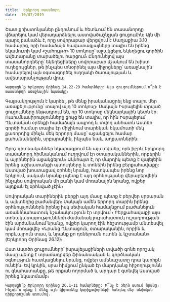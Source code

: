 ```yaml
---
title:  Երկրորդ տասանորդ
date:  10/07/2019
---
```


Շատ քրիստոնյաներ ընդունում և հետևում են տասանորդը վճարելու կամ վերադարձնելու աստվածաշնչյան ցուցումին։ Այն մի պարզ բանաձև է, որը սովորաբար վերցվում է Մաղաքիա 3.10 համարից, որի համաձայն հավատացյալները տալիս են իրենց եկամուտի կամ «շահույթի» 10 տոկոսը՝ աջակցելու եկեղեցու գործին Ավետարանը տարածելու հարցում։ Ընդունելով այս տասանորդները՝ եկեղեցիները սովորաբար մշակում են խիստ ուղեցույցներ, թե ինչպես տնօրինել այս միջոցները՝ առաջնային համարելով այն օգտագործել ուղղակի ծառայության և ավետարանչության վրա։

`Կարդացե՛ք Երկրորդ Օրինաց 14.22-29 համարները: Այս ցուցումներում ո՞րն է տասանորդի առաջնային նպատակը։`

Գայթակղություն է կարծել, թե մենք իրականացրել ենք տալու մեր առաքելությունը՝ տալով այդ 10 տոկոսը։ Սակայն Իսրայելին տրված ցուցումները ենթադրում են, որ 10 տոկոսը մեկնարկային կետն էր։ Ուսումնասիրությունները ցույց են տալիս, որ հին Իսրայելում Ղևտական օրենքի համաձայն ապրող և տվող անհատն Աստծո գործի համար տալիս էր միջինում տարեկան եկամուտի մեկ քառորդից մինչև մեկ երրորդ մասը՝ աջակցելու համար քահանաներին, սրբարանին, ինչպես նաև աղքատներին։

Որոշ գիտնականներ նկարագրում են այս տվածը, որն իբրև երկրորդ տասանորդ հիմնականում ուղղվում էր օտարականներին, որբերին և այրիներին աջակցելուն։ Ակնհայտ է, որ մարդիկ պետք է վայելեին իրենց աշխատանքի պտուղները և տոնեին իրենց բերքահավաքը։ Աստված խոստացավ օրհնել նրանց, հատկապես իրենց նոր երկրում, սակայն նրանք չպետք է այդ օրհնությանը վերաբերվեին ինչպես սովորական մի բանի կամ մոռանային նրանց, ովքեր այդքան էլ օրհնված չէին։

Սովորական տարիներին բերքի այդ մասը պետք է բերվեր սրբարան և այնտեղից բաժանվեր։ Սակայն ամեն երրորդ տարին իրենց օրհնություններն իրենց իսկ սեփական համայնքում բաժանելուն առանձնահատուկ նշանակություն էր տրվում ։ Բերքահավաքի այս տոնակատարությունների ժամանակ յուրահատուկ ուշադրության էին արժանանում նրանք, ովքեր կարող էին հեշտությամբ անտեսվել կամ մոռացվել։ «Նրանց Ղևտացուն, օտարականին, որբին և որբևայրուն տաս, և նրանք քո դռներումն ուտեն և կշտանան» (Երկրորդ Օրինաց 26.12)։

Ըստ Աստծո ցուցումների՝ իսրայելացիների տվածի գոնե որոշակ մասը պետք է տրամադրվեր ֆինանսական և գործնական օգնություն հատկացնելու նրանց, ովքեր ամենաշատը դրա կարիքն ունեին։ Եվ կրկին, սրա հիմքում ընկած էր մարդկանց հիշողությունն ու գնահատանքը, թե որքան ողորմած և արդար է գտնվել Աստված իրենց նկատմամբ։

`Կարդացե՛ք Երկրորդ Օրինաց 26.1-11 համարները: Ի՞նչ է Տերն ասում նրանց։ Ինչպե՞ս պետք է մենք այն կիրառենք կարիքավորների հանդեպ մեր սեփական դիրքորոշման առումով։`